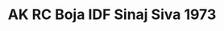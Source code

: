 ---
layout: product
title: "AK RC Boja IDF Sinaj Siva 1973"
price: "330" 
desc: "Acrylic Laquer 10mL"
img_path: "/assets/img/RC096.jpg"
brand: "AK "
available: true
special_offer: false
new: false
soon: false
cat: "020000"
subcat: "020200"
subsubcat: "020201"
sifra: "RC096"
popular: true
---